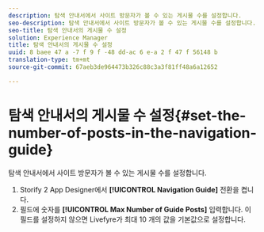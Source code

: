 ```yaml
---
description: 탐색 안내서에서 사이트 방문자가 볼 수 있는 게시물 수를 설정합니다.
seo-description: 탐색 안내서에서 사이트 방문자가 볼 수 있는 게시물 수를 설정합니다.
seo-title: 탐색 안내서의 게시물 수 설정
solution: Experience Manager
title: 탐색 안내서의 게시물 수 설정
uuid: 8 baee 47 a -7 f 9 f -48 dd-ac 6 e-a 2 f 47 f 56148 b
translation-type: tm+mt
source-git-commit: 67aeb3de964473b326c88c3a3f81ff48a6a12652

---
```



# 탐색 안내서의 게시물 수 설정{#set-the-number-of-posts-in-the-navigation-guide}

탐색 안내서에서 사이트 방문자가 볼 수 있는 게시물 수를 설정합니다.

1. Storify 2 App Designer에서 **[!UICONTROL Navigation Guide]** 전환을 켭니다.
1. 필드에 숫자를 **[!UICONTROL Max Number of Guide Posts]** 입력합니다. 이 필드를 설정하지 않으면 Livefyre가 최대 10 개의 값을 기본값으로 설정합니다.
